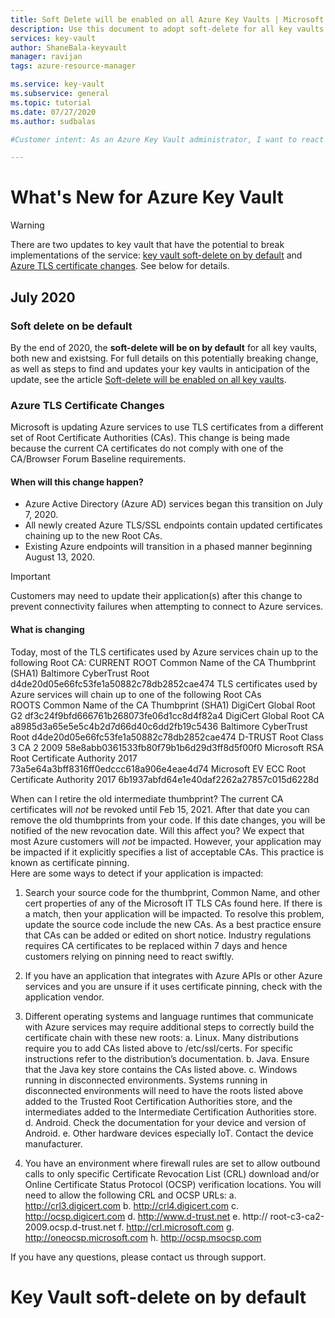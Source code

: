 ```yaml
---
title: Soft Delete will be enabled on all Azure Key Vaults | Microsoft Docs
description: Use this document to adopt soft-delete for all key vaults.
services: key-vault
author: ShaneBala-keyvault
manager: ravijan
tags: azure-resource-manager

ms.service: key-vault
ms.subservice: general
ms.topic: tutorial
ms.date: 07/27/2020
ms.author: sudbalas

#Customer intent: As an Azure Key Vault administrator, I want to react to soft-delete being turned on for all key vaults.

---
```


# What's New for Azure Key Vault

> [!WARNING]
> There are two updates to key vault that have the potential to break implementations of the service: [key vault soft-delete on by default](#soft-delete-on-by-default) and [Azure TLS certificate changes](#azure-tls-certificate-changes). See below for details.

## July 2020

### Soft delete on be default

By the end of 2020, the **soft-delete will be on by default** for all key vaults, both new and existsing.  For full details on this potentially breaking change, as well as steps to find and updates your key vaults in anticipation of the update, see the article [Soft-delete will be enabled on all key vaults](soft-delete-change.md).

### Azure TLS Certificate Changes  

Microsoft is updating Azure services to use TLS certificates from a different set of Root Certificate Authorities (CAs). This change is being made because the current CA certificates do not comply with one of the CA/Browser Forum Baseline requirements. 

#### When will this change happen?

- Azure Active Directory (Azure AD) services began this transition on July 7, 2020. 
- All newly created Azure TLS/SSL endpoints contain updated certificates chaining up to the new Root CAs. 
- Existing Azure endpoints will transition in a phased manner beginning August 13, 2020.  

> [!IMPORTANT]
> Customers may need to update their application(s) after this change to prevent connectivity failures when attempting to connect to Azure services. 

#### What is changing
Today, most of the TLS certificates used by Azure services chain up to the following Root CA:
CURRENT ROOT 
Common Name of the CA	Thumbprint (SHA1)
Baltimore CyberTrust Root
d4de20d05e66fc53fe1a50882c78db2852cae474
TLS certificates used by Azure services will chain up to one of the following Root CAs  
ROOTS
Common Name of the CA	Thumbprint (SHA1)
DigiCert Global Root G2
df3c24f9bfd666761b268073fe06d1cc8d4f82a4
DigiCert Global Root CA
a8985d3a65e5e5c4b2d7d66d40c6dd2fb19c5436
Baltimore CyberTrust Root
d4de20d05e66fc53fe1a50882c78db2852cae474
D-TRUST Root Class 3 CA 2 2009
58e8abb0361533fb80f79b1b6d29d3ff8d5f00f0
Microsoft RSA Root Certificate Authority 2017
73a5e64a3bff8316ff0edccc618a906e4eae4d74
Microsoft EV ECC Root Certificate Authority 2017
6b1937abfd64e1e40daf2262a27857c015d6228d
 


When can I retire the old intermediate thumbprint?
The current CA certificates will *not* be revoked until Feb 15, 2021. After that date you can remove the old thumbprints from your code.
If this date changes, you will be notified of the new revocation date.
Will this affect you?
We expect that most Azure customers will *not* be impacted.  However, your application may be impacted if it explicitly specifies a list of acceptable CAs. This practice is known as certificate pinning.   
Here are some ways to detect if your application is impacted:

1.	Search your source code for the thumbprint, Common Name, and other cert properties of any of the Microsoft IT TLS CAs found here. If there is a match, then your application will be impacted. To resolve this problem, update the source code include the new CAs. As a best practice ensure that CAs can be added or edited on short notice. Industry regulations requires CA certificates to be replaced within 7 days and hence customers relying on pinning need to react swiftly.

2.	If you have an application that integrates with Azure APIs or other Azure services and you are unsure if it uses certificate pinning, check with the application vendor.

3.	Different operating systems and language runtimes that communicate with Azure services may require additional steps to correctly build the certificate chain with these new roots: 
a.	Linux. Many distributions require you to add CAs listed above to /etc/ssl/certs. For specific instructions refer to the distribution’s documentation.
b.	Java. Ensure that the Java key store contains the CAs listed above.
c.	Windows running in disconnected environments. Systems running in disconnected environments will need to have the roots listed above added to the Trusted Root Certification Authorities store, and the intermediates added to the Intermediate Certification Authorities store.
d.	Android. Check the documentation for your device and version of Android.
e.	Other hardware devices especially IoT. Contact the device manufacturer. 

4.	You have an environment where firewall rules are set to allow outbound calls to only specific Certificate Revocation List (CRL) download and/or Online Certificate Status Protocol (OCSP) verification locations. You will need to allow the following CRL and OCSP URLs:
a.	http://crl3.digicert.com
b.	http://crl4.digicert.com
c.	http://ocsp.digicert.com
d.	http://www.d-trust.net
e.	http:// root-c3-ca2-2009.ocsp.d-trust.net
f.	http://crl.microsoft.com
g.	http://oneocsp.microsoft.com
h.	http://ocsp.msocsp.com

If you have any questions, please contact us through support. 

# Key Vault soft-delete on by default
 
